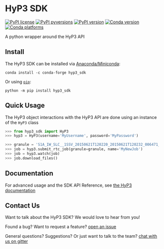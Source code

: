 # HyP3 SDK

[![PyPI license](https://img.shields.io/pypi/l/hyp3_sdk.svg)](https://pypi.python.org/pypi/hyp3_sdk/)
[![PyPI pyversions](https://img.shields.io/pypi/pyversions/hyp3_sdk.svg)](https://pypi.python.org/pypi/hyp3_sdk/)
[![PyPI version](https://img.shields.io/pypi/v/hyp3_sdk.svg)](https://pypi.python.org/pypi/hyp3_sdk/)
[![Conda version](https://img.shields.io/conda/vn/conda-forge/hyp3_sdk)](https://anaconda.org/conda-forge/hyp3_sdk)
[![Conda platforms](https://img.shields.io/conda/pn/conda-forge/hyp3_sdk)](https://anaconda.org/conda-forge/hyp3_sdk)

A python wrapper around the HyP3 API

## Install

The HyP3 SDK can be installed via [Anaconda/Miniconda](https://docs.conda.io/en/latest/index.html):

```
conda install -c conda-forge hyp3_sdk
```

Or using [`pip`](https://pypi.org/project/hyp3-sdk/):

```
python -m pip install hyp3_sdk
```

## Quick Usage

The HyP3 object interactions with the HyP3 API are done using an instance of the `HyP3` class
```python
>>> from hyp3_sdk import HyP3
>>> hyp3 = HyP3(username='MyUsername', password='MyPassword')

>>> granule = 'S1A_IW_SLC__1SSV_20150621T120220_20150621T120232_006471_008934_72D8'
>>> job = hyp3.submit_rtc_job(granule=granule, name='MyNewJob')
>>> job = hyp3.watch(job)
>>> job.download_files()
```
## Documentation

For advanced usage and the SDK API Reference, see [the HyP3 documentation](https://hyp3-docs.asf.alaska.edu/using/sdk/)

## Contact Us

Want to talk about the HyP3 SDK? We would love to hear from you!

Found a bug? Want to request a feature?
[open an issue](https://github.com/ASFHyP3/hyp3-sdk/issues/new)

General questions? Suggestions? Or just want to talk to the team?
[chat with us on gitter](https://gitter.im/ASFHyP3/community)
